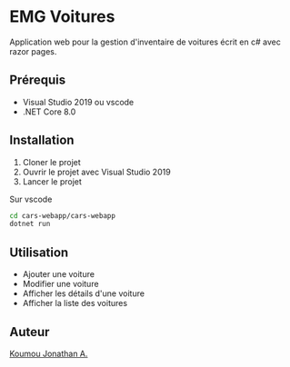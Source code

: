 # EMG Voitures 
Application web pour la gestion d'inventaire de voitures écrit en c# avec razor pages.

## Prérequis
- Visual Studio 2019 ou vscode
- .NET Core 8.0

## Installation
1. Cloner le projet
2. Ouvrir le projet avec Visual Studio 2019
3. Lancer le projet

Sur vscode
```bash
cd cars-webapp/cars-webapp
dotnet run
```
## Utilisation
- Ajouter une voiture
- Modifier une voiture
- Afficher les détails d'une voiture
- Afficher la liste des voitures

## Auteur
[Koumou Jonathan A.](https://github/kuro-jojo)